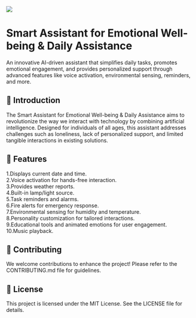 <img src="https://readme-typing-svg.herokuapp.com/?color=FF69B4&size=40&width=1000&height=80&lines=Hello+There+👋,+I'm+Mira!;Your+Smart+Interactive+Assistant.;Voice+Activated+%26+Feature-Packed!;Here+to+Simplify+Your+World.">

# Smart Assistant for Emotional Well-being & Daily Assistance

An innovative AI-driven assistant that simplifies daily tasks, promotes emotional engagement, and provides personalized support through advanced features like voice activation, environmental sensing, reminders, and more.

## 📖 Introduction

The Smart Assistant for Emotional Well-being & Daily Assistance aims to revolutionize the way we interact with technology by combining artificial intelligence. Designed for individuals of all ages, this assistant addresses challenges such as loneliness, lack of personalized support, and limited tangible interactions in existing solutions.

## 🌟 Features

1.Displays current date and time.<br>
2.Voice activation for hands-free interaction.<br>
3.Provides weather reports. <br>
4.Built-in lamp/light source. <br>
5.Task reminders and alarms. <br>
6.Fire alerts for emergency response. <br>
7.Environmental sensing for humidity and temperature. <br>
8.Personality customization for tailored interactions. <br>
9.Educational tools and animated emotions for user engagement. <br>
10.Music playback. <br>

## 🤝 Contributing

We welcome contributions to enhance the project! Please refer to the CONTRIBUTING.md file for guidelines.

## 📜 License

This project is licensed under the MIT License. See the LICENSE file for details.

